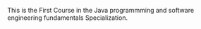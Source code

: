  
This is the First Course in the Java programmming and software engineering fundamentals Specialization.
